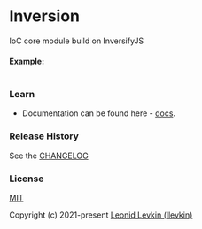 # Inversion

IoC core module build on InversifyJS

#### Example:
```ts
```

### Learn
* Documentation can be found here - [docs](https://biorate.github.io/core/modules/inversion.html).

### Release History
See the [CHANGELOG](https://github.com/biorate/core/blob/master/packages/%40biorate/inversion/CHANGELOG.md)

### License
[MIT](https://github.com/biorate/core/blob/master/packages/%40biorate/inversion/LICENSE)

Copyright (c) 2021-present [Leonid Levkin (llevkin)](mailto:llevkin@yandex.ru)
